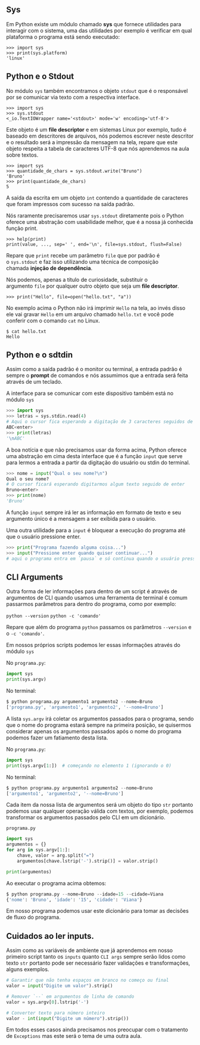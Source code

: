 ## Sys

Em Python existe um módulo chamado **sys** que fornece utilidades para interagir com o sistema, uma das utilidades por exemplo é verificar em qual plataforma o programa está sendo executado:

```
>>> import sys
>>> print(sys.platform)
'linux'
```

## Python e o Stdout

No módulo `sys` também encontramos o objeto `stdout` que é o responsável por se comunicar via texto com a respectiva interface.

```
>>> import sys
>>> sys.stdout
<_io.TextIOWrapper name='<stdout>' mode='w' encoding='utf-8'>
```

Este objeto é um **file descriptor** e em sistemas Linux por exemplo, tudo é baseado em descritores de arquivos, nós podemos escrever neste descritor e o resultado será a impressão da mensagem na tela, repare que este objeto respeita a tabela de caracteres UTF-8 que nós aprendemos na aula sobre textos.

```
>>> import sys
>>> quantidade_de_chars = sys.stdout.write("Bruno")
'Bruno'
>>> print(quantidade_de_chars)
5
```

A saída da escrita em um objeto `int` contendo a quantidade de caracteres que foram impressos com sucesso na saída padrão.

Nós raramente precisaremos usar `sys.stdout` diretamente pois o Python oferece uma abstração com usabilidade melhor, que é a nossa já conhecida função print.

```
>>> help(print)
print(value, ..., sep=' ', end='\n', file=sys.stdout, flush=False)
```

Repare que `print` recebe um parâmetro `file` que por padrão é o `sys.stdout` e faz isso utilizando uma técnica de composição chamada **injeção de dependência**.

Nós podemos, apenas a título de curiosidade, substituir o argumento `file` por qualquer outro objeto que seja um **file descriptor**.

```
>>> print("Hello", file=open("hello.txt", "a"))
```

No exemplo acima o Python não irá imprimir `Hello` na tela, ao invés disso ele vai gravar `Hello` em um arquivo chamado `hello.txt` e você pode conferir com o comando `cat` no Linux.

```
$ cat hello.txt
Hello
```


## Python e o sdtdin

Assim como a saída padrão é o monitor ou terminal, a entrada padrão é sempre o **prompt** de comandos e nós assumimos que a entrada será feita através de um teclado.

A interface para se comunicar com este dispositivo também está no módulo `sys`

```python
>>> import sys
>>> letras = sys.stdin.read(4)
# Aqui o cursor fica esperando a digitação de 3 caracteres seguidos de enter
ABC<enter>
>>> print(letras)
'\nABC'
```

A boa notícia e que não precisamos usar da forma acima, Python oferece uma abstração em cima desta interface que é a função `input` que serve para lermos a entrada a partir da digitação do usuário ou stdin do terminal.

```python
>>> nome = input("Qual o seu nome?\n")
Qual o seu nome?
# O cursor ficará esperando digitarmos algum texto seguido de enter
Bruno<enter>
>>> print(nome)
'Bruno'
```

A função `input` sempre irá ler as informação em formato de texto e seu argumento único é a mensagem a ser exibida para o usuário.

Uma outra utilidade para a `input` é bloquear a execução do programa até que o usuário pressione enter.

```python
>>> print("Programa fazendo alguma coisa...")
>>> input("Pressione enter quando quiser continuar...")
# aqui o programa entra em `pausa` e só continua quando o usuário pressionar enter
```

## CLI Arguments

Outra forma de ler informações para dentro de um script é através de argumentos de CLI quando usamos uma ferramenta de terminal é comum passarmos parâmetros para dentro do programa, como por exemplo:

`python --version`
`python -c 'comando'`

Repare que além do programa `python` passamos os parâmetros `--version` e o `-c 'comando'`.

Em nossos próprios scripts podemos ler essas informações através do módulo `sys`

No `programa.py`:

```python
import sys
print(sys.argv)
```

No terminal:

```python
$ python programa.py argumento1 argumento2 --nome=Bruno
['programa.py', 'argumento1', 'argumento2', '--nome=Bruno']
```

A lista `sys.argv` irá coletar os argumentos passados para o programa, sendo que o nome do programa estará sempre na primeira posição, se quisermos considerar apenas os argumentos passados após o nome do programa podemos fazer um fatiamento desta lista.

No `programa.py`:

```python
import sys
print(sys.argv[1:])  # começando no elemento 1 (ignorando o 0)
```

No terminal:

```python
$ python programa.py argumento1 argumento2 --nome=Bruno
['argumento1', 'argumento2', '--nome=Bruno']
```

Cada item da nossa lista de argumentos será um objeto do tipo `str` portanto podemos usar qualquer operação válida com textos, por exemplo, podemos transformar os argumentos passados pelo CLI em um dicionário.

`programa.py`

```python
import sys
argumentos = {}
for arg in sys.argv[1:]:
    chave, valor = arg.split("=")
    argumentos[chave.lstrip('-').strip()] = valor.strip()

print(argumentos)
```

Ao executar o programa acima obtemos:

```python
$ python programa.py --nome=Bruno --idade=15 --cidade=Viana
{'nome': 'Bruno', 'idade': '15', 'cidade': 'Viana'}
```

Em nosso programa podemos usar este dicionário para tomar as decisões de fluxo do programa.

## Cuidados ao ler inputs.

Assim como as variáveis de ambiente que já aprendemos em nosso primeiro script tanto os `inputs` quanto `CLI args` sempre serão lidos como texto `str` portanto pode ser necessário fazer validações e transformações, alguns exemplos.

```python
# Garantir que não tenha espaços em branco no começo ou final
valor = input("Digite um valor").strip()

# Remover `--` em argumentos de linha de comando
valor = sys.argv[0].lstrip('-')

# Converter texto para número inteiro
valor - int(input("Digite um número").strip())
```

Em todos esses casos ainda precisamos nos preocupar com o tratamento de `Exceptions` mas este será o tema de uma outra aula.